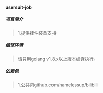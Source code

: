 #### usersuit-job

##### 项目简介
> 1.提供挂件装备支持

##### 编译环境
> 请只用golang v1.8.x以上版本编译执行。  

##### 依赖包
> 1.公共包github.com/namelessup/bilibili  

